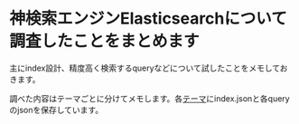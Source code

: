 # 神検索エンジンElasticsearchについて調査したことをまとめます

主にindex設計、精度高く検索するqueryなどについて試したことをメモしておきます。

調べた内容はテーマごとに分けてメモします。各[テーマ](elasticsearch/theme)にindex.jsonと各queryのjsonを保存しています。

